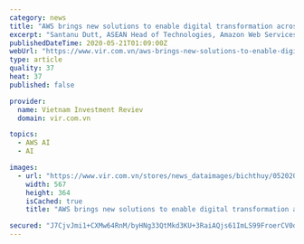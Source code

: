 ```yaml
---
category: news
title: "AWS brings new solutions to enable digital transformation across industries"
excerpt: "Santanu Dutt, ASEAN Head of Technologies, Amazon Web Services (AWS), shows how the company’s new technologies support customers in digital transformation."
publishedDateTime: 2020-05-21T01:09:00Z
webUrl: "https://www.vir.com.vn/aws-brings-new-solutions-to-enable-digital-transformation-across-industries-76449.html"
type: article
quality: 37
heat: 37
published: false

provider:
  name: Vietnam Investment Reviev
  domain: vir.com.vn

topics:
  - AWS AI
  - AI

images:
  - url: "https://www.vir.com.vn/stores/news_dataimages/bichthuy/052020/20/15/in_article/croped/santanu-dutt-asean-head-of-technologies-amazon-web-services.jpg?randTime=1590026476"
    width: 567
    height: 364
    isCached: true
    title: "AWS brings new solutions to enable digital transformation across industries"

secured: "J7CjvJmi1+CXMw64RnM/byHNg33QtMkd3KU+3RaiAQjs61ImLS99FroerCV0d9Bu3xKL+/MUQHQT8WlRCufkoNr0PJhRe0geMKsemRCAFHrfrYL20jFGrF1LAi5z5WZT5eVYOkz8hEGoOuEzI0hNXrtjEZinyIK4MCN7uqfEumaXlGerMxkL5enzoZOy/rR9CY3XFC6IgMO74avlI1v+O0jYmf3jmqc5v9kfiFPgomO9EfhIK5fxcYVFBWryUaRNCGsSALEdELaZ7VsuBET7FqNl2+U7epFIGMMmD+1g1gMbtjNcK+49bXyGhjLdxhrToKcfUDdmaDFummXkBm1UM56HGtoBri2hr9gMRf1hJaPLkglbLQ/0RRfXN7zFkYzjPQ/cSsNC5sqKIlG2mSoNMYjyQn54JUjTy30vvGmU5hJzWpPN7UivKE+zrmmDlXpRoCzInbfEPaNvklvIHaSB/BqfT3/VHbFOG4yaTs/xOcU=;o4C8LqTMAnxp09DC9d9arg=="
---
```


